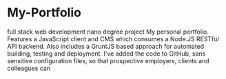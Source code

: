 # My-Portfolio
full stack web development  nano degree project
My personal portfolio. Features a JavaScript client and CMS which consumes a Node.JS RESTful API backend. Also includes a 
GruntJS based approach for automated building, testing and deployment.
I've added the code to GitHub, sans sensitive configuration files, so that prospective employers, clients and colleagues can 
